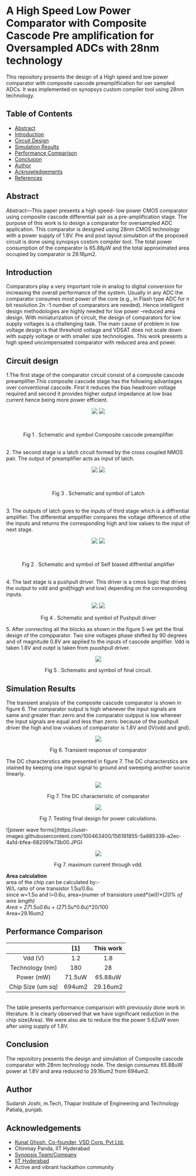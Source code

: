 # A High Speed Low Power Comparator with Composite Cascode Pre amplification for Oversampled ADCs with 28nm technology
This repository presents the design of a High speed and low power comparator with composite cascode preamplification for oer sampled ADCs. It was implemented on synopsys custom compiler tool using 28nm technology.
## Table of Contents
- [Abstract](https://github.com/sudarshjoshi/A-High-Speed-Low-Power-Comparator-with-Composite-Cascode-Pre-amplification-for-Oversampled-ADCs-/edit/main/README.md#Abstract)
- [Introduction](https://github.com/sudarshjoshi/A-High-Speed-Low-Power-Comparator-with-Composite-Cascode-Pre-amplification-for-Oversampled-ADCs-/edit/main/README.md#Introduction)
- [Circuit Design](https://github.com/sudarshjoshi/A-High-Speed-Low-Power-Comparator-with-Composite-Cascode-Pre-amplification-for-Oversampled-ADCs-/edit/main/README.md#circuit-design)
- [Simulation Results](https://github.com/sudarshjoshi/A-High-Speed-Low-Power-Comparator-with-Composite-Cascode-Pre-amplification-for-Oversampled-ADCs-/edit/main/README.md#simulation-results)
- [Performance Comparison](https://github.com/sudarshjoshi/A-High-Speed-Low-Power-Comparator-with-Composite-Cascode-Pre-amplification-for-Oversampled-ADCs-/edit/main/README.md#performance-comparison)
- [Conclusion](https://github.com/sudarshjoshi/A-High-Speed-Low-Power-Comparator-with-Composite-Cascode-Pre-amplification-for-Oversampled-ADCs-/edit/main/README.md#conclusion)
- [Author](https://github.com/sudarshjoshi/A-High-Speed-Low-Power-Comparator-with-Composite-Cascode-Pre-amplification-for-Oversampled-ADCs-/edit/main/README.md#author) 
- [Acknowledgements](https://github.com/sudarshjoshi/A-High-Speed-Low-Power-Comparator-with-Composite-Cascode-Pre-amplification-for-Oversampled-ADCs-/edit/main/README.md#acknowledgements)
- [References](https://github.com/sudarshjoshi/A-High-Speed-Low-Power-Comparator-with-Composite-Cascode-Pre-amplification-for-Oversampled-ADCs-/edit/main/README.md#references)
## Abstract
Abstract—This paper presents a high speed- low power
CMOS comparator using composite cascode differential
pair as a pre-amplification stage. The purpose of this work
is to design a comparator for oversampled ADC application.
This comparator is designed using 28nm CMOS
technology with a power supply of 1.8V. Pre and post layout
simulation of the proposed circuit is done using synopsys costom compiler tool.
The total power consumption of the comparator is 65.88µW and the total approximated area occupied by comparator
is 29.16µm2.

## Introduction
Comparators play a very important role in analog to
digital conversion for increasing the overall performance
of the system. Usually in any ADC the comparator
consumes most power of the core (e.g., in Flash type
ADC for n bit resolution 2n
-1 number of comparators are
needed). Hence intelligent design methodologies are
highly needed for low power –reduced area design.
With miniaturization of circuit, the design of
comparators for low supply voltages is a
challenging task. The main cause of problem in low
voltage design is that threshold voltage and VDSAT does
not scale down with supply voltage or with smaller size
technologies. This work presents a high speed uncompensated
comparator with reduced area and power.

## Circuit design

1.The first stage of the comparator circuit consist of a composite cascode preamplifier.This composite cascode stage has the following
advantages over conventional cascode. First it reduces the
bias headroom voltage required and second it provides
higher output impedance at low bias current hence being
more power efficient. 

<p align="center">
<img src="https://user-images.githubusercontent.com/100463400/156126729-b264500f-b4ce-4526-9625-697168610245.JPG">
 <img src="https://user-images.githubusercontent.com/100463400/156126731-0d9065ac-85a2-4e53-90af-a32cf278dd0c.JPG">
</p>
<br>
<p align="center">
Fig 1 . Schematic and symbol Composite cascode preamplifier
</p>
<br>
2. The second stage is a latch circuit formed by
the cross coupled NMOS pair. The output
of preamplifier acts as input of latch.
<br>


<p align="center">
<img src="https://user-images.githubusercontent.com/100463400/156126719-226b17bd-1490-473d-be0a-7b2ebc25b04f.JPG">
 <img src="https://user-images.githubusercontent.com/100463400/156126712-0ce353a7-5aad-408f-a43e-3d6e772ca81f.JPG">
</p>
<br>
<p align="center">
Fig 3 . Schematic and symbol of Latch
</p>
<br>
3. The outputs of latch goes to the inputs of third stage which is a diffrential amplifier. The differential ampplifier compares the voltage difference of othe the inputs and returns the corresponding high and low values to the input of next stage. 
<p align="center">
<img src="https://user-images.githubusercontent.com/100463400/156126708-30cda077-2d68-44e8-add2-c5de61fa3ba9.JPG">
 <img src="https://user-images.githubusercontent.com/100463400/156126712-0ce353a7-5aad-408f-a43e-3d6e772ca81f.JPG">
</p>
<br>
<p align="center">
Fig 2 . Schematic and symbol of Self biased diffrential amplifier
</p><br>
4. The last stage is a pushpull driver. This driver is a cmos logic that drives the output to vdd and gnd(higgh and low) depending on the corresponding inputs.
 <br>
<p align="center">
<img src="https://user-images.githubusercontent.com/100463400/156126739-d7a0658e-8392-4537-9d6f-8c0d3a5ae268.JPG">
 <img src="https://user-images.githubusercontent.com/100463400/156126737-717e705d-2641-4333-9a45-a788c9f09973.JPG">
</p>
<p align="center">
Fig 4 . Schematic and symbol of Pushpull driver
</p> 
5. After connecting all the blocks as shown in the figure 5 we get the final design of the compparator. Two sine voltages phase shifted by 90 degrees and of magnitude 0.8V are applied to the inputs of cascode amplifier. Vdd is taken 1.8V and outpt is taken from puushpull driver.

<p align="center">
<img src="https://user-images.githubusercontent.com/100463400/156126713-08c196e0-fa73-41ef-b5d4-4f350c7aaf46.JPG">
<p align="center">
Fig 5 . Schematic and symbol of final circuit.
</p>


## Simulation Results

The transient analysis of the composite cascode comparator is shown in figure 6. The comparator output is high whenever the input signals are same and greater than zerro and the comparator outpput is low wheneer the input signals are equal and less than zerro. because of the pushpull driver the high and low vvalues of comparrator is 1.8V and 0V(vdd and gnd).

<p align="center">
<img src="https://user-images.githubusercontent.com/100463400/156126741-eba4f177-cf38-4fb5-8ce1-5b2a75dcb742.JPG">
</p>
<p align="center">
Fig 6. Transient response of comparator
</p>
The DC characterstics atte presented in figure 7. The DC characterstics are otained by keeping one input signal to ground and sweeping another source linearly.
<br/>
<p align="center">
<img src="https://user-images.githubusercontent.com/100463400/156126750-3a359606-f9f6-46d1-bb0f-0dfbefe133bb.JPG">
</p>
<p align="center">
Fig 7. The DC characteristic of comparator
</p>
<p align="center">
<img src="https://user-images.githubusercontent.com/100463400/156126726-205e01a7-ae32-4577-a4d4-20b1fdbba13a.JPG">
</p>
<p align="center">
Fig 7. Testing final design for power calculations.
</p>![power wave forms](https://user-images.githubusercontent.com/100463400/156181855-5a885339-a2ec-4a1d-bfea-682091e73b00.JPG)


<p align="center">
<img src="((https://user-images.githubusercontent.com/100463400/156181855-5a885339-a2ec-4a1d-bfea-682091e73b00.JPG">
 
</p>
<p align="center">
Fig 7. maximum current through vdd.
</p>

<b>Area calculation</b><br>
area of the chip can be calculated by:- <br>
W/L raito of one transistor 1.5u/0.6u.<br>
since w=1.5u and l=0.6u, area=(numer of transistors used*(w*l))+(20% of wire length)<br>
Area = 27*1.5u*0.6u + (27*1.5u*0.6u)*20/100<br>
Area=29.16um2

      



## Performance Comparison

|               |      [1]      |   This work   |
|     :---:     |     :---:     |     :---:     |
|     Vdd (V)   |      1.2      |      1.8      |
|Technology (nm)|      180      |      28       |
|  Power (mW)   |      71.5uW      |      65.88uW     |
|Chip Size (um sq) |   694um2      |      29.16um2    |
<br>
The table presents performance comparison with previously done work in literature. It is clearly observed that we have significant reduction in the chip size(Area). We were also ale to reduce the the power 5.62uW even after using supply of 1.8V.

## Conclusion
The repository presents the design and simulation of Composite cascode comparator with 28nm technology node. The design consumes 65.88uW power at 1.8V and area reduced to 29.16um2 from 694um2.

## Author
Sudarsh Joshi, m.Tech, Thapar Institute of Engineering and Technology Patiala, punjab.
## Acknowledgements
- [Kunal Ghosh, Co-founder, VSD Corp. Pvt Ltd.](https://www.linkedin.com/in/kunal-ghosh-vlsisystemdesign-com-28084836?lipi=urn%3Ali%3Apage%3Ad_flagship3_profile_view_base_contact_details%3B0xcWjpLDThSEo6S9UPO9Tw%3D%3D)
- Chinmay Panda, IIT Hyderabad
- [Synopsis Team/Company](synopsys.com/company/contact-synopsys/office-locations/india/about-synopsys-india.html)
- [IIT Hyderabad](https://www.iith.ac.in/events/2022/02/15/Cloud-Based-Analog-IC-Design-Hackathon/)
- Active and vibrant hackathon community

